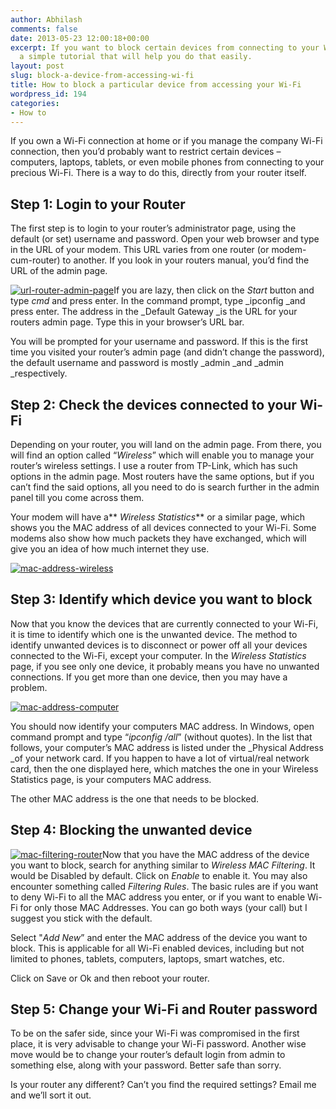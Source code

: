 ```yaml
---
author: Abhilash
comments: false
date: 2013-05-23 12:00:18+00:00
excerpt: If you want to block certain devices from connecting to your WiFi, here is
  a simple tutorial that will help you do that easily.
layout: post
slug: block-a-device-from-accessing-wi-fi
title: How to block a particular device from accessing your Wi-Fi
wordpress_id: 194
categories:
- How to
---
```


If you own a Wi-Fi connection at home or if you manage the company Wi-Fi connection, then you’d probably want to restrict certain devices – computers, laptops, tablets, or even mobile phones from connecting to your precious Wi-Fi. There is a way to do this, directly from your router itself.


## Step 1: Login to your Router


The first step is to login to your router’s administrator page, using the default (or set) username and password. Open your web browser and type in the URL of your modem. This URL varies from one router (or modem-cum-router) to another. If you look in your routers manual, you’d find the URL of the admin page.

[![url-router-admin-page](http://img.techcovered.org/tc/url-router-admin-page_thumb.png)](http://img.techcovered.org/tc/url-router-admin-page.png)If you are lazy, then click on the _Start_ button and type _cmd_ and press enter. In the command prompt, type _ipconfig _and press enter. The address in the _Default Gateway _is the URL for your routers admin page. Type this in your browser’s URL bar.

You will be prompted for your username and password. If this is the first time you visited your router’s admin page (and didn’t change the password), the default username and password is mostly _admin _and _admin _respectively.


## Step 2: Check the devices connected to your Wi-Fi


Depending on your router, you will land on the admin page. From there, you will find an option called “_Wireless_” which will enable you to manage your router’s wireless settings. I use a router from TP-Link, which has such options in the admin page. Most routers have the same options, but if you can’t find the said options, all you need to do is search further in the admin panel till you come across them.

Your modem will have a** _Wireless Statistics_** or a similar page, which shows you the MAC address of all devices connected to your Wi-Fi. Some modems also show how much packets they have exchanged, which will give you an idea of how much internet they use.

[![mac-address-wireless](http://img.techcovered.org/tc/mac-address-wireless_thumb.png)](http://img.techcovered.org/tc/mac-address-wireless.png)


## Step 3: Identify which device you want to block


Now that you know the devices that are currently connected to your Wi-Fi, it is time to identify which one is the unwanted device. The method to identify unwanted devices is to disconnect or power off all your devices connected to the Wi-Fi, except your computer. In the _Wireless Statistics_ page, if you see only one device, it probably means you have no unwanted connections. If you get more than one device, then you may have a problem.

[![mac-address-computer](http://img.techcovered.org/tc/mac-address-computer_thumb.png)](http://img.techcovered.org/tc/mac-address-computer.png)

You should now identify your computers MAC address. In Windows, open command prompt and type “_ipconfig /all_” (without quotes). In the list that follows, your computer’s MAC address is listed under the _Physical Address _of your network card. If you happen to have a lot of virtual/real network card, then the one displayed here, which matches the one in your Wireless Statistics page, is your computers MAC address.

The other MAC address is the one that needs to be blocked.


## Step 4: Blocking the unwanted device


[![mac-filtering-router](http://img.techcovered.org/tc/mac-filtering-router_thumb.png)](http://img.techcovered.org/tc/mac-filtering-router.png)Now that you have the MAC address of the device you want to block, search for anything similar to _Wireless MAC Filtering_. It would be Disabled by default. Click on _Enable_ to enable it. You may also encounter something called _Filtering Rules_. The basic rules are if you want to deny Wi-Fi to all the MAC address you enter, or if you want to enable Wi-Fi for only those MAC Addresses. You can go both ways (your call) but I suggest you stick with the default.

Select "_Add New_” and enter the MAC address of the device you want to block. This is applicable for all Wi-Fi enabled devices, including but not limited to phones, tablets, computers, laptops, smart watches, etc.

Click on Save or Ok and then reboot your router.


## Step 5: Change your Wi-Fi and Router password


To be on the safer side, since your Wi-Fi was compromised in the first place, it is very advisable to change your Wi-Fi password. Another wise move would be to change your router’s default login from admin to something else, along with your password. Better safe than sorry.

Is your router any different? Can’t you find the required settings? Email me and we’ll sort it out.

